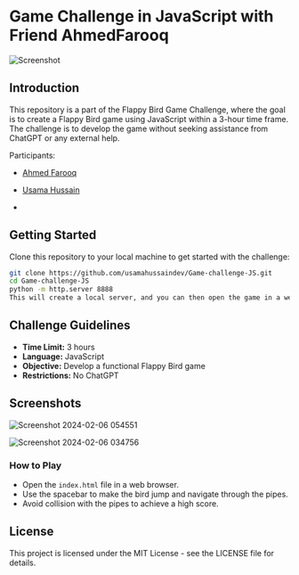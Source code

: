 
# Game Challenge in JavaScript with Friend AhmedFarooq
![Screenshot](https://github.com/usamahussaindev/Game-challenge-JS/assets/118635657/2d73c38f-9645-4a6f-807f-c201a46dfa2e)

## Introduction

This repository is a part of the Flappy Bird Game Challenge, where the goal is to create a Flappy Bird game using JavaScript within a 3-hour time frame. The challenge is to develop the game without seeking assistance from ChatGPT or any external help.

Participants:
- [Ahmed Farooq](https://github.com/devahmedfarooq)
- [Usama Hussain](https://github.com/usamahussaindev)

- 
## Getting Started

Clone this repository to your local machine to get started with the challenge:

```bash
git clone https://github.com/usamahussaindev/Game-challenge-JS.git
cd Game-challenge-JS
python -m http.server 8888
This will create a local server, and you can then open the game in a web browser by visiting http://localhost:8888 in your browser.
```

## Challenge Guidelines

- **Time Limit:** 3 hours
- **Language:** JavaScript
- **Objective:** Develop a functional Flappy Bird game
- **Restrictions:** No ChatGPT

## Screenshots
![Screenshot 2024-02-06 054551](https://github.com/usamahussaindev/Game-challenge-JS/assets/118635657/edeceac2-fc17-4a4a-9c70-f3de05bb61a6)

![Screenshot 2024-02-06 034756](https://github.com/usamahussaindev/Game-challenge-JS/assets/118635657/7b85eb95-10cc-41ac-b914-565359233dde)


### How to Play

- Open the `index.html` file in a web browser.
- Use the spacebar to make the bird jump and navigate through the pipes.
- Avoid collision with the pipes to achieve a high score.


## License
This project is licensed under the MIT License - see the LICENSE file for details.
